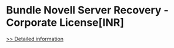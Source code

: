 # Bundle Novell Server Recovery - Corporate License[INR]
[>> Detailed information](https://secure.element5.com/esales/product.html?productid=300384850&affiliateid=200057808)